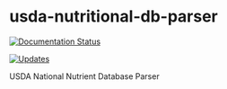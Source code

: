 # usda-nutritional-db-parser

[![Documentation Status](https://readthedocs.org/projects/usda-nutritional-db-parser/badge/?version=latest)](https://usda-nutritional-db-parser.readthedocs.io/en/latest/?badge=latest)

[![Updates](https://pyup.io/repos/github/mattmacari/usda-nutritional-db-parser/shield.svg)](https://pyup.io/repos/github/mattmacari/usda-nutritional-db-parser/)

USDA National Nutrient Database Parser
